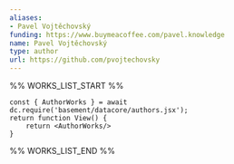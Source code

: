 ```yaml
---
aliases:
- Pavel Vojtěchovský
funding: https://www.buymeacoffee.com/pavel.knowledge
name: Pavel Vojtěchovský
type: author
url: https://github.com/pvojtechovsky
---
```



%% WORKS_LIST_START %%

```datacorejsx
const { AuthorWorks } = await dc.require('basement/datacore/authors.jsx');
return function View() {
    return <AuthorWorks/>
}
```
%% WORKS_LIST_END %%